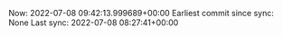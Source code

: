 Now: 2022-07-08 09:42:13.999689+00:00 Earliest commit since sync: None Last sync: 2022-07-08 08:27:41+00:00
